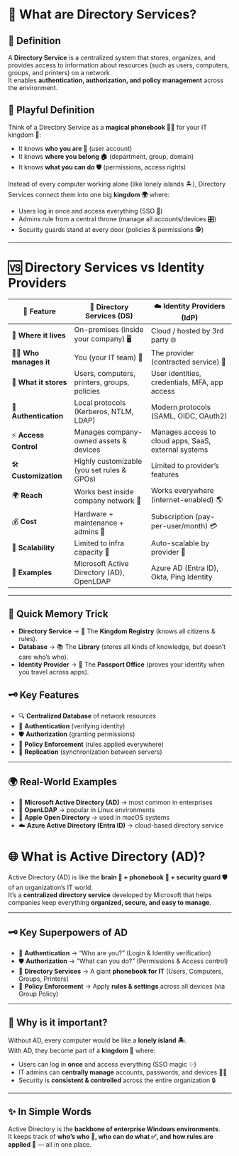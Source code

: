 
# 📂 What are Directory Services?

## 📖 Definition
A **Directory Service** is a centralized system that stores, organizes, and provides access to information about resources (such as users, computers, groups, and printers) on a network.  
It enables **authentication, authorization, and policy management** across the environment.


## 🎨 Playful Definition
Think of a Directory Service as a **magical phonebook 📖✨** for your IT kingdom 🏰:  
- It knows **who you are 👤** (user account)  
- It knows **where you belong 🏠** (department, group, domain)  
- It knows **what you can do 🛡️** (permissions, access rights)  

Instead of every computer working alone (like lonely islands 🏝️), Directory Services connect them into one big **kingdom 🌍** where:  
- Users log in once and access everything (SSO 🔑)  
- Admins rule from a central throne (manage all accounts/devices 🎛️)  
- Security guards stand at every door (policies & permissions 🕵️)  

---

# 🆚 Directory Services vs Identity Providers

| 🔑 Feature | 🏰 Directory Services (DS) | ☁️ Identity Providers (IdP) |
|------------|---------------------------|-----------------------------|
| 📍 **Where it lives** | On-premises (inside your company) 🖥️ | Cloud / hosted by 3rd party 🌐 |
| 🧑‍💻 **Who manages it** | You (your IT team) 👷 | The provider (contracted service) 🤝 |
| 📂 **What it stores** | Users, computers, printers, groups, policies | User identities, credentials, MFA, app access |
| 🔐 **Authentication** | Local protocols (Kerberos, NTLM, LDAP) | Modern protocols (SAML, OIDC, OAuth2) |
| ⚡ **Access Control** | Manages company-owned assets & devices | Manages access to cloud apps, SaaS, external systems |
| 🛠️ **Customization** | Highly customizable (you set rules & GPOs) | Limited to provider’s features |
| 🌍 **Reach** | Works best inside company network 🏢 | Works everywhere (internet-enabled) 🌎 |
| 💰 **Cost** | Hardware + maintenance + admins 💸 | Subscription (pay-per-user/month) 💳 |
| 🔄 **Scalability** | Limited to infra capacity 🚧 | Auto-scalable by provider 🚀 |
| 🎯 **Examples** | Microsoft Active Directory (AD), OpenLDAP | Azure AD (Entra ID), Okta, Ping Identity |

---

## 🎯 Quick Memory Trick
- **Directory Service** → 🏰 The **Kingdom Registry** (knows all citizens & rules).  
- **Database** → 📚 The **Library** (stores all kinds of knowledge, but doesn’t care who’s who).  
- **Identity Provider** → 🛂 The **Passport Office** (proves your identity when you travel across apps).  


## 🗝️ Key Features
- 🔍 **Centralized Database** of network resources  
- 🔐 **Authentication** (verifying identity)  
- 🛡️ **Authorization** (granting permissions)  
- 📜 **Policy Enforcement** (rules applied everywhere)  
- 🔄 **Replication** (synchronization between servers)  

---

## 🌍 Real-World Examples
- 🏰 **Microsoft Active Directory (AD)** → most common in enterprises  
- 🐧 **OpenLDAP** → popular in Linux environments  
- 🍏 **Apple Open Directory** → used in macOS systems  
- ☁️ **Azure Active Directory (Entra ID)** → cloud-based directory service  



# 🌐 What is Active Directory (AD)?  

Active Directory (AD) is like the **brain 🧠 + phonebook 📖 + security guard 🛡️** of an organization’s IT world.  
It’s a **centralized directory service** developed by Microsoft that helps companies keep everything **organized, secure, and easy to manage**.  

---

## 🗝️ Key Superpowers of AD
- 🔐 **Authentication** → “Who are you?” (Login & Identity verification)  
- 🛡️ **Authorization** → “What can you do?” (Permissions & Access control)  
- 📂 **Directory Services** → A giant **phonebook for IT** (Users, Computers, Groups, Printers)  
- 📜 **Policy Enforcement** → Apply **rules & settings** across all devices (via Group Policy)  

---

## 🎯 Why is it important?
Without AD, every computer would be like a **lonely island 🏝️**.  
With AD, they become part of a **kingdom 🏰** where:  
- Users can log in **once** and access everything (SSO magic ✨)  
- IT admins can **centrally manage** accounts, passwords, and devices 👩‍💻  
- Security is **consistent & controlled** across the entire organization 🔒  

---

## ✨ In Simple Words
Active Directory is the **backbone of enterprise Windows environments**.  
It keeps track of **who’s who 👤, who can do what ✅, and how rules are applied 📜** — all in one place.  

